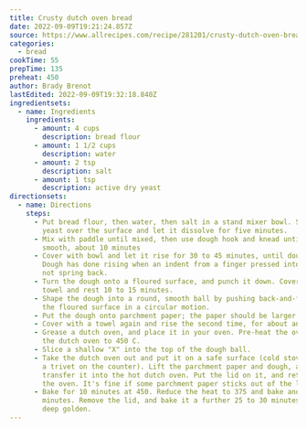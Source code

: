 ```yaml
---
title: Crusty dutch oven bread
date: 2022-09-09T19:21:24.857Z
source: https://www.allrecipes.com/recipe/281201/crusty-dutch-oven-bread/
categories:
  - bread
cookTime: 55
prepTime: 135
preheat: 450
author: Brady Brenot
lastEdited: 2022-09-09T19:32:18.840Z
ingredientsets:
  - name: Ingredients
    ingredients:
      - amount: 4 cups
        description: bread flour
      - amount: 1 1/2 cups
        description: water
      - amount: 2 tsp
        description: salt
      - amount: 1 tsp
        description: active dry yeast
directionsets:
  - name: Directions
    steps:
      - P﻿ut bread flour, then water, then salt in a stand mixer bowl. Sprinkle
        yeast over the surface and let it dissolve for five minutes.
      - M﻿ix with paddle until mixed, then use dough hook and knead until
        smooth, about 10 minutes
      - C﻿over with bowl and let it rise for 30 to 45 minutes, until doubled.
        Dough has done rising when an indent from a finger pressed into it does
        not spring back.
      - T﻿urn the dough onto a floured surface, and punch it down. Cover with a
        towel and rest 10 to 15 minutes.
      - S﻿hape the dough into a round, smooth ball by pushing back-and-forth on
        the floured surface in a circular motion.
      - Put the dough onto parchment paper; the paper should be larger than the dough so that you can lift it into the dutch oven later.
      - Cover with a towel again and rise the second time, for about an hour.
      - G﻿rease a dutch oven, and place it in your oven. Pre-heat the oven with
        the dutch oven to 450 C.
      - S﻿lice a shallow "X" into the top of the dough ball.
      - T﻿ake the dutch oven out and put it on a safe surface (cold stove, or on
        a trivet on the counter). Lift the parchment paper and dough, and
        transfer it into the hot dutch oven. Put the lid on it, and return it to
        the oven. It's fine if some parchment paper sticks out of the lid.
      - B﻿ake for 10 minutes at 450. Reduce the heat to 375 and bake another 20
        minutes. Remove the lid, and bake it a further 25 to 30 minutes, until
        deep golden.
---
```

